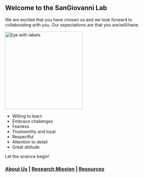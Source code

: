 ## Welcome to the SanGiovanni Lab

We are excited that you have chosen us and we look forward to collaborating with you. Our expectations are that you are/will/have:

<right><a title="National Eye Institute / Public domain" href="https://commons.wikimedia.org/wiki/File:Eye_with_labels.jpg"><img width="256" alt="Eye with labels" src="https://upload.wikimedia.org/wikipedia/commons/3/38/Eye_with_labels.jpg"></a></right>  

- Willing to learn
- Embrace challenges
- Fearless
- Trustworthy and loyal
- Respectful
- Attention to detail
- Great attitude

Let the science begin!

### [About Us](https://dlgeiser.github.io/SanGiovanni-Lab/About) | [Research Mission](https://dlgeiser.github.io/SanGiovanni-Lab/Mission) | [Resources](https://dlgeiser.github.io/SanGiovanni-Lab/Resources)
